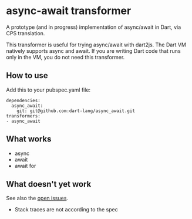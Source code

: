 async-await transformer
=======================

A prototype (and in progress) implementation of async/await in Dart,
via CPS translation.

This transformer is useful for trying async/await with dart2js.
The Dart VM natively supports async and await. If you are writing
Dart code that runs only in the VM, you do not need this transformer.

## How to use

Add this to your pubspec.yaml file:

```
dependencies:
  async_await:
    git: git@github.com:dart-lang/async_await.git
transformers:
- async_await
```

## What works

* async
* await
* await for

## What doesn't yet work

See also the [open issues][issues].

* Stack traces are not according to the spec

[issues]: https://github.com/dart-lang/async_await/issues
